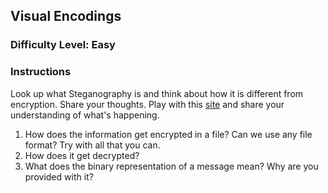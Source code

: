 ## Visual Encodings

### Difficulty Level: Easy

### Instructions
Look up what Steganography is and think about how it is different from encryption. Share your thoughts. Play with this [site](https://stylesuxx.github.io/steganography/) and share your understanding of what's happening. 

1. How does the information get encrypted in a file? Can we use any file format? Try with all that you can.
2. How does it get decrypted?
3. What does the binary representation of a message mean? Why are you provided with it?


